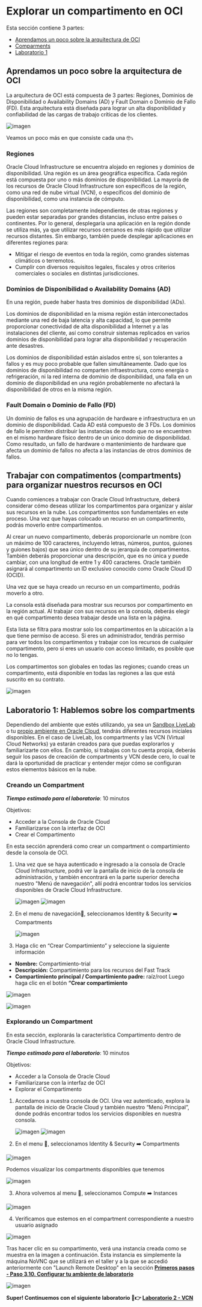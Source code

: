 # Explorar un compartimento en OCI

Esta sección contiene 3 partes:
- [Aprendamos un poco sobre la arquitectura de OCI ](#aprendamos-un-poco-sobre-la-arquitectura-de-oci)
- [Comparments](#trabajar-con-compatimentos-compartments-para-organizar-nuestros-recursos-en-oci)
- [Laboratorio 1](#Hablemos-sobre-los-compartments)

## Aprendamos un poco sobre la arquitectura de OCI

La arquitectura de OCI está compuesta de 3 partes: Regiones, Dominios de Disponibilidad o Availability Domains (AD) y Fault Domain o Dominio de Fallo (FD). Esta arquitectura está diseñada para lograr un alta disponibilidad y confiabilidad de las cargas de trabajo críticas de los clientes. 

![imagen](../Lab1-Compartimentos/Imagenes/lab1-1.png)

Veamos un poco más en que consiste cada una 🤓⤵️

### Regiones
Oracle Cloud Infrastructure se encuentra alojado en regiones y dominios de disponibilidad. Una región es un área geográfica específica. Cada región está compuesta por uno o más dominios de disponibilidad. La mayoría de los recursos de Oracle Cloud Infrastructure son específicos de la región, como una red de nube virtual (VCN), o específicos del dominio de disponibilidad, como una instancia de cómputo.

Las regiones son completamente independientes de otras regiones y pueden estar separadas por grandes distancias, incluso entre países o continentes. Por lo general, desplegaría una aplicación en la región donde se utiliza más, ya que utilizar recursos cercanos es más rápido que utilizar recursos distantes. Sin embargo, también puede desplegar aplicaciones en diferentes regiones para:

- Mitigar el riesgo de eventos en toda la región, como grandes sistemas climáticos o terremotos.
- Cumplir con diversos requisitos legales, fiscales y otros criterios comerciales o sociales en distintas jurisdicciones.

### Dominios de Disponibilidad o Availability Domains (AD)

En una región, puede haber hasta tres dominios de disponibilidad (ADs).

Los dominios de disponibilidad en la misma región están interconectados mediante una red de baja latencia y alta capacidad, lo que permite proporcionar conectividad de alta disponibilidad a Internet y a las instalaciones del cliente, así como construir sistemas replicados en varios dominios de disponibilidad para lograr alta disponibilidad y recuperación ante desastres.

Los dominios de disponibilidad están aislados entre sí, son tolerantes a fallos y es muy poco probable que fallen simultáneamente. Dado que los dominios de disponibilidad no comparten infraestructura, como energía o refrigeración, ni la red interna de dominio de disponibilidad, una falla en un dominio de disponibilidad en una región probablemente no afectará la disponibilidad de otros en la misma región.

### Fault Domain o Dominio de Fallo (FD)

Un dominio de fallos es una agrupación de hardware e infraestructura en un dominio de disponibilidad. Cada AD está compuesto de 3 FDs. Los dominios de fallo le permiten distribuir las instancias de modo que no se encuentren en el mismo hardware físico dentro de un único dominio de disponibilidad. Como resultado, un fallo de hardware o mantenimiento de hardware que afecta un dominio de fallos no afecta a las instancias de otros dominios de fallos.

## Trabajar con compatimentos (compartments) para organizar nuestros recursos en OCI  

Cuando comiences a trabajar con Oracle Cloud Infrastructure, deberá considerar cómo deseas utilizar los compartimentos para organizar y aislar sus recursos en la nube. Los compartimentos son fundamentales en este proceso. Una vez que hayas colocado un recurso en un compartimento, podrás moverlo entre compartimentos.

Al crear un nuevo compartimento, deberás proporcionarle un nombre (con un máximo de 100 caracteres, incluyendo letras, números, puntos, guiones y guiones bajos) que sea único dentro de su jerarquía de compartimentos. También deberás proporcionar una descripción, que es no única y puede cambiar, con una longitud de entre 1 y 400 caracteres. Oracle también asignará al compartimento un ID exclusivo conocido como Oracle Cloud ID (OCID).

Una vez que se haya creado un recurso en un compartimento, podrás moverlo a otro.

La consola está diseñada para mostrar sus recursos por compartimento en la región actual. Al trabajar con sus recursos en la consola, deberás elegir en qué compartimento desea trabajar desde una lista en la página.

Esta lista se filtra para mostrar solo los compartimentos en la ubicación a la que tiene permiso de acceso. Si eres un administrador, tendrás permiso para ver todos los compartimentos y trabajar con los recursos de cualquier compartimento, pero si eres un usuario con acceso limitado, es posible que no lo tengas.

Los compartimentos son globales en todas las regiones; cuando creas un compartimento, está disponible en todas las regiones a las que está suscrito en su contrato.

![imagen](../Lab1-Compartimentos/Imagenes/lab1-2.png)


## Laboratorio 1: Hablemos sobre los compartments


Dependiendo del ambiente que estés utilizando, ya sea un [Sandbox LiveLab](PrimerosPasos/Readme.md) o tu [propio ambiente en Oracle Cloud](PrimerosPasos-OwnEnviroment/README.md), tendrás diferentes recursos iniciales disponibles. En el caso de LiveLab, los compartments y las VCN (Virtual Cloud Networks) ya estarán creados para que puedas explorarlos y familiarizarte con ellos. En cambio, si trabajas con tu cuenta propia, deberás seguir los pasos de creación de compartments y VCN desde cero, lo cual te dará la oportunidad de practicar y entender mejor cómo se configuran estos elementos básicos en la nube.

### Creando un Compartment
_**Tiempo estimado para el laboratorio**_: 10 minutos

Objetivos:
- Acceder a la Consola de Oracle Cloud
- Familiarizarse con la interfaz de OCI
- Crear el Compartimento
  
En esta sección aprenderá como crear un compartment o compartimiento desde la consola de OCI.

1. Una vez que se haya autenticado e ingresado a la consola de Oracle Cloud Infrastructure, podrá ver la pantalla de inicio de la consola de administración, y también encontrará en la parte superior derecha nuestro "Menú de navegación", allí podrá encontrar todos los servicios disponibles de Oracle Cloud Infrastructure.

   ![imagen](../PrimerosPasos/imagenes/paso21.png)
   ![imagen](../Lab1-Compartimentos/Imagenes/compartments.png)

2. En el menu de navegación🍔, seleccionamos Identity & Security ➡️ Compartments

   ![imagen](../Lab1-Compartimentos/Imagenes/lab1-3.png)

3. Haga clic en “Crear Compartimiento” y seleccione la siguiente información
-	**Nombre:** Compartimiento-trial
-	**Descripción:** Compartimiento para los recursos del Fast Track
-	**Compartimiento principal / Compartimiento padre:** raíz/root
Luego haga clic en el botón **“Crear compartimiento**

   ![imagen](../Lab1-Compartimentos/Imagenes/crear-comp-03.png)

   ![imagen](../Lab1-Compartimentos/Imagenes/crear-comp-031.png)

### Explorando un Compartment

En esta sección, explorarás la característica Compartimento dentro de Oracle Cloud Infrastructure.

_**Tiempo estimado para el laboratorio**_: 10 minutos

Objetivos:
- Acceder a la Consola de Oracle Cloud
- Familiarizarse con la interfaz de OCI
- Explorar el Compartimento

1. Accedamos a nuestra consola de OCI. Una vez autenticado, explora la pantalla de inicio de Oracle Cloud y también nuestro “Menú Principal”, donde podrás encontrar todos los servicios disponibles en nuestra consola.
   
   ![imagen](../PrimerosPasos/imagenes/paso21.png)
   ![imagen](../Lab1-Compartimentos/Imagenes/compartments.png)
   
3. En el menu 🍔, seleccionamos Identity & Security ➡️ Compartments

  ![imagen](../Lab1-Compartimentos/Imagenes/lab1-3.png)

  Podemos visualizar los compartments disponibles que tenemos

  ![imagen](../Lab1-Compartimentos/Imagenes/lab1-4.png)

3. Ahora volvemos al menu 🍔, seleccionamos Compute ➡️ Instances
   
  ![imagen](../Lab1-Compartimentos/Imagenes/lab1-5.png)

4. Verificamos que estemos en el compartment correspondiente a nuestro usuario asignado

  ![imagen](../Lab1-Compartimentos/Imagenes/lab1-6.png)

Tras hacer clic en su compartimento, verá una instancia creada como se muestra en la imagen a continuación. Esta instancia es simplemente la máquina NoVNC que se utilizará en el taller y a la que se accedió anteriormente con "Launch Remote Desktop" en la sección **[Primeros pasos - Paso 3.10. Configurar tu ambiente de laboratorio](https://github.com/kapvar9/oci-FastTrack-infraestructura/tree/main/PrimerosPasos)**

   ![imagen](../Lab1-Compartimentos/Imagenes/lab1-7.png)

**Super! Continuemos con el siguiente laboratorio 🤩👉 [Laboratorio 2 - VCN](https://github.com/kapvar9/oci-FastTrack-infraestructura/blob/main/Lab2-VCN/Readme.md)**
